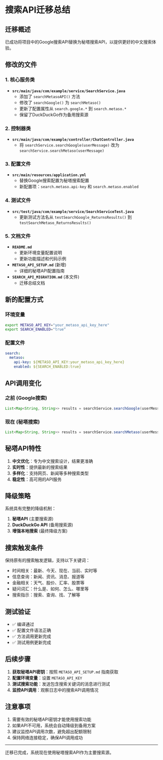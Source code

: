 # 搜索API迁移总结

## 迁移概述

已成功将项目中的Google搜索API替换为秘塔搜索API，以提供更好的中文搜索体验。

## 修改的文件

### 1. 核心服务类
- **`src/main/java/com/example/service/SearchService.java`**
  - 添加了 `searchMetasoAPI()` 方法
  - 修改了 `searchGoogle()` 为 `searchMetaso()` 
  - 更新了配置属性从 `search.google.*` 到 `search.metaso.*`
  - 保留了DuckDuckGo作为备用搜索源

### 2. 控制器类
- **`src/main/java/com/example/controller/ChatController.java`**
  - 将 `searchService.searchGoogle(userMessage)` 改为 `searchService.searchMetaso(userMessage)`

### 3. 配置文件
- **`src/main/resources/application.yml`**
  - 替换Google搜索配置为秘塔搜索配置
  - 新配置项：`search.metaso.api-key` 和 `search.metaso.enabled`

### 4. 测试文件
- **`src/test/java/com/example/service/SearchServiceTest.java`**
  - 更新测试方法名从 `testSearchGoogle_ReturnsResults()` 到 `testSearchMetaso_ReturnsResults()`

### 5. 文档文件
- **`README.md`**
  - 更新环境变量配置说明
  - 更新功能描述和代码示例
- **`METASO_API_SETUP.md`** (新增)
  - 详细的秘塔API配置指南
- **`SEARCH_API_MIGRATION.md`** (本文件)
  - 迁移总结文档

## 新的配置方式

### 环境变量
```bash
export METASO_API_KEY="your_metaso_api_key_here"
export SEARCH_ENABLED="true"
```

### 配置文件
```yaml
search:
  metaso:
    api-key: ${METASO_API_KEY:your_metaso_api_key_here}
    enabled: ${SEARCH_ENABLED:true}
```

## API调用变化

### 之前 (Google搜索)
```java
List<Map<String, String>> results = searchService.searchGoogle(userMessage);
```

### 现在 (秘塔搜索)
```java
List<Map<String, String>> results = searchService.searchMetaso(userMessage);
```

## 秘塔API特性

1. **中文优化**：专为中文搜索设计，结果更准确
2. **实时性**：提供最新的搜索结果
3. **多样化**：支持网页、新闻等多种搜索类型
4. **稳定性**：高可用的API服务

## 降级策略

系统具有完整的降级机制：

1. **秘塔API** (主要搜索源)
2. **DuckDuckGo API** (备用搜索源)
3. **增强本地搜索** (最终降级方案)

## 搜索触发条件

保持原有的搜索触发逻辑，支持以下关键词：

- 时间相关：最新、今天、现在、当前、实时等
- 信息查询：新闻、资讯、消息、报道等
- 金融相关：天气、股价、汇率、股票等
- 疑问词汇：什么是、如何、怎么、哪里等
- 搜索指示：搜索、查询、找、了解等

## 测试验证

- ✅ 编译通过
- ✅ 配置文件语法正确
- ✅ 方法调用更新完成
- ✅ 测试用例更新完成

## 后续步骤

1. **获取秘塔API密钥**：按照 `METASO_API_SETUP.md` 指南获取
2. **配置环境变量**：设置 `METASO_API_KEY`
3. **测试搜索功能**：发送包含搜索关键词的消息进行测试
4. **监控API调用**：观察日志中的搜索API调用情况

## 注意事项

1. 需要有效的秘塔API密钥才能使用搜索功能
2. 如果API不可用，系统会自动降级到备用方案
3. 建议监控API调用次数，避免超出配额限制
4. 保持网络连接稳定，确保API调用成功

---

迁移已完成，系统现在使用秘塔搜索API作为主要搜索源。